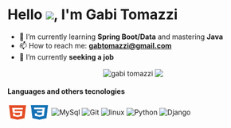 <h1>Hello <img src="https://raw.githubusercontent.com/kaueMarques/kaueMarques/master/hi.gif" width="30px">, I'm Gabi Tomazzi</h1>

- 🌱 I’m currently learning **Spring Boot/Data** and mastering **Java**
- 📫 How to reach me: **gabtomazzi@gmail.com**
- 🔭 I’m currently **seeking a job**

<p align="center">
	<img height="180em" align="center" src="https://github-readme-stats.vercel.app/api?username=gabriela-schuster&show_icons=true&count_private=true&theme=onedark&include_all_commits=true" alt="gabi tomazzi"/> 
	<img height="180em" align="center" src="https://github-readme-stats.vercel.app/api/top-langs/?username=gabriela-schuster&layout=compact&langs_count=8&hide=c,roff&theme=onedark">
</p>

#### Languages and others tecnologies
<div style="display: inline_block">
	<img align="center" alt="HTML" height="30" width="40" src="https://raw.githubusercontent.com/devicons/devicon/master/icons/html5/html5-plain.svg">
 	<img align="center" alt="CSS" height="30" width="40" src="https://raw.githubusercontent.com/devicons/devicon/master/icons/css3/css3-plain.svg">
	<img align="center" alt="MySql" height="30" width="40"  src="https://cdn.jsdelivr.net/gh/devicons/devicon/icons/mysql/mysql-original.svg" />
 	<img align="center" alt="Git" height="30" width="40" src="https://cdn.jsdelivr.net/gh/devicons/devicon/icons/git/git-plain.svg" />
	<img align="center" alt="linux" height="30" width="40" src="https://cdn.jsdelivr.net/gh/devicons/devicon/icons/linux/linux-plain.svg" />
	<img align="center" alt="Python" height="30" width="40" src="https://cdn.jsdelivr.net/gh/devicons/devicon/icons/python/python-plain.svg" />
	<img align="center" alt="Django" height="30" width="40" src="https://cdn.jsdelivr.net/gh/devicons/devicon/icons/django/django-plain.svg" />
</div>
 
